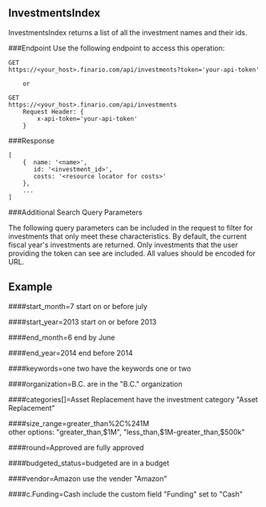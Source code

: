 InvestmentsIndex
----------------
InvestmentsIndex returns a list of all the investment names and their ids.

###Endpoint
Use the following endpoint to access this operation:

	GET
	https://<your_host>.finario.com/api/investments?token='your-api-token'

        or

	GET
    https://<your_host>.finario.com/api/investments
        Request Header: {
            x-api-token='your-api-token'
        }


###Response

    [
        {  name: '<name>',
           id: '<investment_id>',
           costs: '<resource locator for costs>'
        },
        ...
    ]

###Additional Search Query Parameters

The following query parameters can be included in the request to filter for investments that only meet these characteristics. By default, the current fiscal year's investments are returned. Only investments that the user
providing the token can see are included. All values should be encoded for URL.

Example
-------

####start_month=7
start on or before july

####start_year=2013
start on or before 2013

####end_month=6
end by June

####end_year=2014
end before 2014

####keywords=one two
have the keywords one or two

####organization=B.C.
are in the "B.C." organization

####categories[]=Asset Replacement
have the investment category "Asset Replacement"

####size_range=greater_than%2C%241M		
other options: "greater_than,$1M", "less_than,$1M-greater_than,$500k"

####round=Approved
are fully approved

####budgeted_status=budgeted
are in a budget

####vendor=Amazon
use the vender "Amazon"

####c.Funding=Cash
include the custom field "Funding" set to "Cash"
